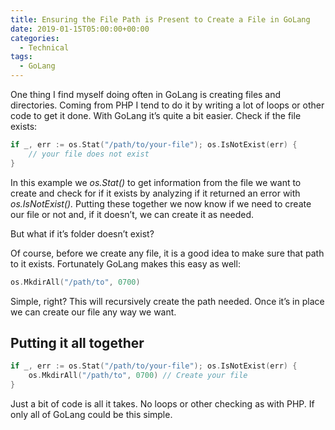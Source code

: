 ```yaml
---
title: Ensuring the File Path is Present to Create a File in GoLang
date: 2019-01-15T05:00:00+00:00
categories:
  - Technical
tags:
  - GoLang
---
```


One thing I find myself doing often in GoLang is creating files and directories. Coming from PHP I tend to do it by writing a lot of loops or other code to get it done. With GoLang it’s quite a bit easier.
Check if the file exists:

``` go
if _, err := os.Stat("/path/to/your-file"); os.IsNotExist(err) {
    // your file does not exist
}
```

In this example we _os.Stat()_ to get information from the file we want to create and check for if it exists by analyzing if it returned an error with _os.IsNotExist()._ Putting these together we now know if we need to create our file or not and, if it doesn’t, we can create it as needed.

But what if it’s folder doesn’t exist?

Of course, before we create any file, it is a good idea to make sure that path to it exists. Fortunately GoLang makes this easy as well:

``` go
os.MkdirAll("/path/to", 0700)
```

Simple, right? This will recursively create the path needed. Once it’s in place we can create our file any way we want.

## Putting it all together

``` go
if _, err := os.Stat("/path/to/your-file"); os.IsNotExist(err) {
    os.MkdirAll("/path/to", 0700) // Create your file
}
```

Just a bit of code is all it takes. No loops or other checking as with PHP. If only all of GoLang could be this simple.